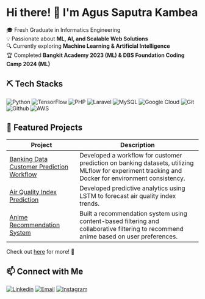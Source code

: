 # Hi there! 👋 I'm Agus Saputra Kambea 

🎓 Fresh Graduate in Informatics Engineering  
💡 Passionate about **ML, AI, and Scalable Web Solutions**  
🔍 Currently exploring **Machine Learning & Artificial Intelligence**   
🏆 Completed **Bangkit Academy 2023 (ML) & DBS Foundation Coding Camp 2024 (ML)**  

## ⛏️ Tech Stacks 

![Python](https://img.shields.io/badge/Python-3776AB?style=for-the-badge&logo=python&logoColor=white)
![TensorFlow](https://img.shields.io/badge/TensorFlow-FF6F00?style=for-the-badge&logo=tensorflow&logoColor=white)
![PHP](https://img.shields.io/badge/PHP-777BB4?style=for-the-badge&logo=php&logoColor=white)
![Laravel](https://img.shields.io/badge/Laravel-FF2D20?style=for-the-badge&logo=laravel&logoColor=white)
![MySQL](https://img.shields.io/badge/MySQL-005C84?style=for-the-badge&logo=mysql&logoColor=white)
![Google Cloud](https://img.shields.io/badge/Google_Cloud-4285F4?style=for-the-badge&logo=google-cloud&logoColor=white)
![Git](https://img.shields.io/badge/GIT-E44C30?style=for-the-badge&logo=git&logoColor=white)
![Github](https://img.shields.io/badge/GitHub-100000?style=for-the-badge&logo=github&logoColor=white)
![AWS](https://img.shields.io/badge/Amazon_AWS-232F3E?style=for-the-badge&logo=amazon-aws&logoColor=white)


## 📌 Featured Projects 

| Project | Description |
| ----------- | ----------- |
| [Banking Data Customer Prediction Workflow](https://github.com/agusaputra17/Workflow-CI) | Developed a workflow for customer prediction on banking datasets, utilizing MLflow for experiment tracking and Docker for environment consistency. |
| [Air Quality Index Prediction](https://github.com/agusaputra17/Applied-Machine-Learning-Course/tree/main/Predictive%20Analytics) | Developed predictive analytics using LSTM to forecast air quality index trends. |  
| [Anime Recommendation System](https://github.com/agusaputra17/Applied-Machine-Learning-Course/tree/main/Recomendation%20System) | Built a recommendation system using content-based filtering and collaborative filtering to recommend anime based on user preferences. |   
Check out [here](https://github.com/agusaputra17/My-projects) for more! 📂  


## 📫 Connect with Me 

[![Linkedin](https://img.shields.io/badge/LinkedIn-0077B5?style=for-the-badge&logo=linkedin&logoColor=white)](https://www.linkedin.com/in/agus-saputra-kambea)
[![Email](https://img.shields.io/badge/Gmail-D14836?style=for-the-badge&logo=gmail&logoColor=white)](mailto:agussaputrakambea@gmail.com)
[![Instagram](https://img.shields.io/badge/Instagram-E4405F?style=for-the-badge&logo=instagram&logoColor=white)](https://www.instagram.com/guss_kambea/)
